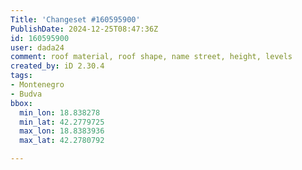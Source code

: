 ```yaml
---
Title: 'Changeset #160595900'
PublishDate: 2024-12-25T08:47:36Z
id: 160595900
user: dada24
comment: roof material, roof shape, name street, height, levels
created_by: iD 2.30.4
tags:
- Montenegro
- Budva
bbox:
  min_lon: 18.838278
  min_lat: 42.2779725
  max_lon: 18.8383936
  max_lat: 42.2780792

---
```

